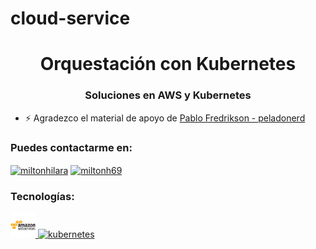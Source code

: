 # cloud-service
<h1 align="center">Orquestación con Kubernetes</h1>
<h3 align="center">Soluciones en AWS y Kubernetes</h3>

- ⚡ Agradezco el material de apoyo de  [Pablo Fredrikson - peladonerd](https://github.com/pablokbs/peladonerd/tree/master/kubernetes)
<h3 align="left">Puedes contactarme en:</h3>
<p align="left">
<a href="https://linkedin.com/in/miltonhilara" target="blank"><img align="center" src="https://raw.githubusercontent.com/rahuldkjain/github-profile-readme-generator/master/src/images/icons/Social/linked-in-alt.svg" alt="miltonhilara" height="30" width="40" /></a>
<a href="https://fb.com/miltonh69" target="blank"><img align="center" src="https://raw.githubusercontent.com/rahuldkjain/github-profile-readme-generator/master/src/images/icons/Social/facebook.svg" alt="miltonh69" height="30" width="40" /></a>
</p>
<h3 align="left">Tecnologías:</h3>
<p align="left"> <a href="https://aws.amazon.com" target="_blank" rel="noreferrer"> <img src="https://raw.githubusercontent.com/devicons/devicon/master/icons/amazonwebservices/amazonwebservices-original-wordmark.svg" alt="aws" width="40" height="40"/> </a>
  <a href="https://kubernetes.io" target="_blank" rel="noreferrer"> <img src="https://www.vectorlogo.zone/logos/kubernetes/kubernetes-icon.svg" alt="kubernetes" width="40" height="40"/> </a>
